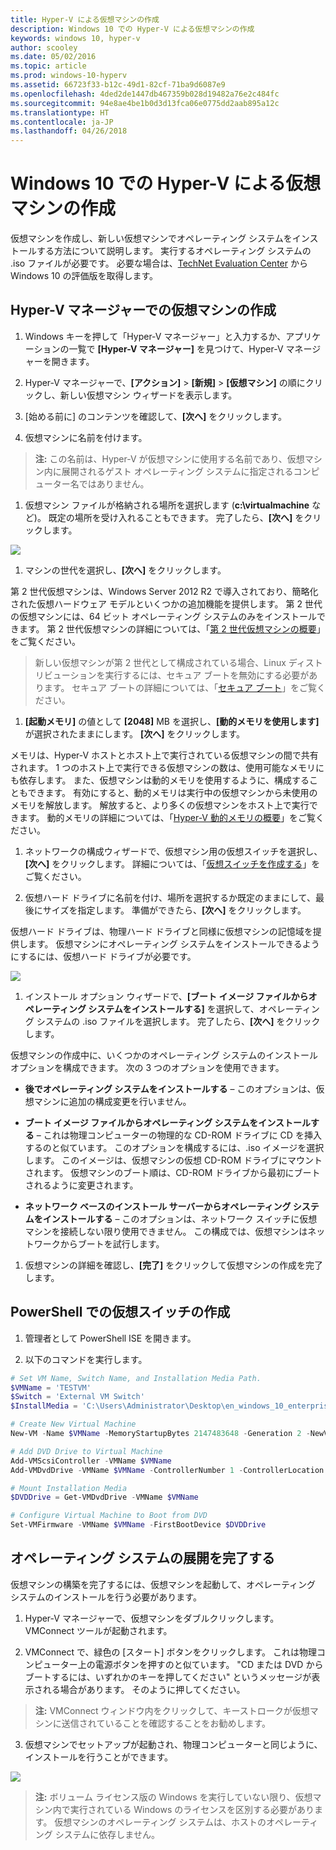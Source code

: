 ```yaml
---
title: Hyper-V による仮想マシンの作成
description: Windows 10 での Hyper-V による仮想マシンの作成
keywords: windows 10, hyper-v
author: scooley
ms.date: 05/02/2016
ms.topic: article
ms.prod: windows-10-hyperv
ms.assetid: 66723f33-b12c-49d1-82cf-71ba9d6087e9
ms.openlocfilehash: 4ded2de1447db467359b028d19482a76e2c484fc
ms.sourcegitcommit: 94e8ae4be1b0d3d13fca06e0775dd2aab895a12c
ms.translationtype: HT
ms.contentlocale: ja-JP
ms.lasthandoff: 04/26/2018
---
```

# <a name="create-virtual-machine-with-hyper-v-on-windows-10"></a>Windows 10 での Hyper-V による仮想マシンの作成

仮想マシンを作成し、新しい仮想マシンでオペレーティング システムをインストールする方法について説明します。  実行するオペレーティング システムの .iso ファイルが必要です。 必要な場合は、[TechNet Evaluation Center](http://www.microsoft.com/en-us/evalcenter/) から Windows 10 の評価版を取得します。

## <a name="create-a-virtual-machine-with-hyper-v-manager"></a>Hyper-V マネージャーでの仮想マシンの作成

1. Windows キーを押して「Hyper-V マネージャー」と入力するか、アプリケーションの一覧で **[Hyper-V マネージャー]** を見つけて、Hyper-V マネージャーを開きます。

1. Hyper-V マネージャーで、**[アクション]** > **[新規]** > **[仮想マシン]** の順にクリックし、新しい仮想マシン ウィザードを表示します。

1. [始める前に] のコンテンツを確認して、**[次へ]** をクリックします。

1. 仮想マシンに名前を付けます。
  > **注:** この名前は、Hyper-V が仮想マシンに使用する名前であり、仮想マシン内に展開されるゲスト オペレーティング システムに指定されるコンピューター名ではありません。

1. 仮想マシン ファイルが格納される場所を選択します (**c:\virtualmachine** など)。 既定の場所を受け入れることもできます。 完了したら、**[次へ]** をクリックします。
    
  ![](media/new_vm_upd.png)

1. マシンの世代を選択し、**[次へ]** をクリックします。  

  第 2 世代仮想マシンは、Windows Server 2012 R2 で導入されており、簡略化された仮想ハードウェア モデルといくつかの追加機能を提供します。 第 2 世代の仮想マシンには、64 ビット オペレーティング システムのみをインストールできます。 第 2 世代仮想マシンの詳細については、「[第 2 世代仮想マシンの概要](https://technet.microsoft.com/en-us/library/dn282285.aspx)」をご覧ください。
  
  > 新しい仮想マシンが第 2 世代として構成されている場合、Linux ディストリビューションを実行するには、セキュア ブートを無効にする必要があります。 セキュア ブートの詳細については、「[セキュア ブート](https://technet.microsoft.com/en-us/library/dn486875.aspx)」をご覧ください。

1. **[起動メモリ]** の値として **[2048]** MB を選択し、**[動的メモリを使用します]** が選択されたままにします。 **[次へ]** をクリックします。

  メモリは、Hyper-V ホストとホスト上で実行されている仮想マシンの間で共有されます。 1 つのホスト上で実行できる仮想マシンの数は、使用可能なメモリにも依存します。 また、仮想マシンは動的メモリを使用するように、構成することもできます。 有効にすると、動的メモリは実行中の仮想マシンから未使用のメモリを解放します。 解放すると、より多くの仮想マシンをホスト上で実行できます。 動的メモリの詳細については、「[Hyper-V 動的メモリの概要](https://technet.microsoft.com/en-us/library/hh831766.aspx)」をご覧ください。

1. ネットワークの構成ウィザードで、仮想マシン用の仮想スイッチを選択し、**[次へ]** をクリックします。 詳細については、「[仮想スイッチを作成する](connect-to-network.md)」をご覧ください。

1. 仮想ハード ドライブに名前を付け、場所を選択するか既定のままにして、最後にサイズを指定します。 準備ができたら、**[次へ]** をクリックします。

  仮想ハード ドライブは、物理ハード ドライブと同様に仮想マシンの記憶域を提供します。 仮想マシンにオペレーティング システムをインストールできるようにするには、仮想ハード ドライブが必要です。
  
  ![](media/new_vhd_upd.png)

1. インストール オプション ウィザードで、**[ブート イメージ ファイルからオペレーティング システムをインストールする]** を選択して、オペレーティング システムの .iso ファイルを選択します。 完了したら、**[次へ]** をクリックします。

  仮想マシンの作成中に、いくつかのオペレーティング システムのインストール オプションを構成できます。 次の 3 つのオプションを使用できます。

  * **後でオペレーティング システムをインストールする** – このオプションは、仮想マシンに追加の構成変更を行いません。

  * **ブート イメージ ファイルからオペレーティング システムをインストールする** – これは物理コンピューターの物理的な CD-ROM ドライブに CD を挿入するのと似ています。 このオプションを構成するには、.iso イメージを選択します。 このイメージは、仮想マシンの仮想 CD-ROM ドライブにマウントされます。 仮想マシンのブート順は、CD-ROM ドライブから最初にブートされるように変更されます。

  * **ネットワーク ベースのインストール サーバーからオペレーティング システムをインストールする** – このオプションは、ネットワーク スイッチに仮想マシンを接続しない限り使用できません。 この構成では、仮想マシンはネットワークからブートを試行します。

1. 仮想マシンの詳細を確認し、**[完了]** をクリックして仮想マシンの作成を完了します。

## <a name="create-a-virtual-machine-with-powershell"></a>PowerShell での仮想スイッチの作成

1. 管理者として PowerShell ISE を開きます。

2. 以下のコマンドを実行します。

  ``` powershell
  # Set VM Name, Switch Name, and Installation Media Path.
  $VMName = 'TESTVM'
  $Switch = 'External VM Switch'
  $InstallMedia = 'C:\Users\Administrator\Desktop\en_windows_10_enterprise_x64_dvd_6851151.iso'

  # Create New Virtual Machine
  New-VM -Name $VMName -MemoryStartupBytes 2147483648 -Generation 2 -NewVHDPath "D:\Virtual Machines\$VMName\$VMName.vhdx" -NewVHDSizeBytes 53687091200 -Path "D:\Virtual Machines\$VMName" -SwitchName $Switch

  # Add DVD Drive to Virtual Machine
  Add-VMScsiController -VMName $VMName
  Add-VMDvdDrive -VMName $VMName -ControllerNumber 1 -ControllerLocation 0 -Path $InstallMedia

  # Mount Installation Media
  $DVDDrive = Get-VMDvdDrive -VMName $VMName

  # Configure Virtual Machine to Boot from DVD
  Set-VMFirmware -VMName $VMName -FirstBootDevice $DVDDrive
  ```

## <a name="complete-the-operating-system-deployment"></a>オペレーティング システムの展開を完了する

仮想マシンの構築を完了するには、仮想マシンを起動して、オペレーティング システムのインストールを行う必要があります。

1. Hyper-V マネージャーで、仮想マシンをダブルクリックします。 VMConnect ツールが起動されます。

2. VMConnect で、緑色の [スタート] ボタンをクリックします。 これは物理コンピューター上の電源ボタンを押すのと似ています。 "CD または DVD からブートするには、いずれかのキーを押してください" というメッセージが表示される場合があります。 そのように押してください。

  > **注:** VMConnect ウィンドウ内をクリックして、キーストロークが仮想マシンに送信されていることを確認することをお勧めします。

3. 仮想マシンでセットアップが起動され、物理コンピューターと同じように、インストールを行うことができます。

  ![](media/OSDeploy_upd.png) 

  > **注:** ボリューム ライセンス版の Windows を実行していない限り、仮想マシン内で実行されている Windows のライセンスを区別する必要があります。 仮想マシンのオペレーティング システムは、ホストのオペレーティング システムに依存しません。
